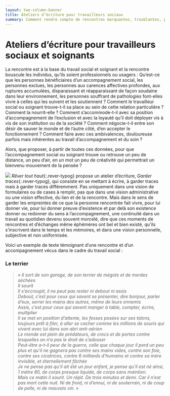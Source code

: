 ```yaml
---
layout: two-column-banner
title: Ateliers d’écriture pour travailleurs sociaux
summary: Comment rendre compte de rencontres marquantes, troublantes, parfois envahissantes, voire culpablisantes, que l’on peut faire dans le cadre de son travail d’accompagnement social ou soignant ? En écrivant, en transformant par des textes et des chansons ce vécu parfois complexe à transmettre.
---
```

# Ateliers d’écriture pour travailleurs sociaux et soignants




La rencontre est à la base du travail social et soignant et la rencontre bouscule les individus, qu’ils soient professionnels ou usagers : Qu’est-ce que les personnes bénéficiaires d’un accompagnement social, les personnes exclues,  les personnes aux carences affectives profondes, aux ruptures accumulées, disparaissant et réapparaissant de façon soudaine dans leur environnement, les personnes souffrant de pathologies font-elles vivre à celles qui les suivent et les soutiennent ? Comment le travailleur social ou soignant trouve-t-il sa place au sein de cette relation particulière ? Comment la nourrit-elle ? Comment s’accommode-t-il avec sa position d’accompagnement de l’exclusion et avec la loyauté qu’il doit déployer vis à vis de son institution ou de la société ? Comment négocie-t-il entre son désir de sauver le monde et de l’autre côté, d’en accepter le fonctionnement ? Comment faire avec ces ambivalences, douloureuse parfois mais inhérentes au travail d’accompagnement et du soin ? 

Alors, que proposer, à partir de toutes ces données, pour que l’accompagnement social ou soignant trouve ou retrouve un peu de distance, un peu d’air, en un mot un peu de créativité qui permettrait un bienvenu mouvement de la pensée ? 

<img src="http://res.cloudinary.com/dnxcesebo/image/upload/c_scale,h_500,r_10/v1527695482/mots_découpés_xymq8z.jpg" class="img"/> *Rêver tout haut*{:.rever-typog} propose un atelier d’écriture, *Garder traces*{:.rever-typog}, qui consiste en se mettant à écrire, à garder traces mais à garder traces différemment. Pas uniquement dans une vision de formulaires ou de cases à remplir, pas que dans une vision administrative ou une vision effective, du lien et de la rencontre. Mais dans le sens de garder les empreintes de ce que la personne rencontrée fait vivre, pour lui donner vie, pour lui donner preuve d’existence et par delà son existence donner ou redonner du sens à l’accompagnement, une continuité dans un travail au quotidien devenu souvent morcelé, dire que ces moments de rencontres et d’échanges même éphémères ont bel et bien existé, qu’ils s’inscrivent dans le temps et les mémoires, et dans une vision personnelle, subjective et non uniformisée. 

Voici un exemple de texte témoignant d’une rencontre et d’un accompagnement vécus dans le cadre du travail social :

### Le terrier 

>«&nbsp;*Il sort de son garage, de son terrier de mégots et de merdes séchées  
Il sourit  
Il s’accroupit, il ne peut pas rester ni debout ni assis  
Debout, c’est pour ceux qui savent se présenter, dire bonjour, parler d’eux, serrer les mains des autres, même de leurs ennemis  
Assis, c’est pour ceux qui savent manger à table, compter, écrire, multiplier  
Il se met en position d’attente, les fesses posées sur ses talons, toujours prêt à filer, à aller se cacher comme les millions de souris qui vivent avec lui dans son abri anti-aérien  
Le monde est plein de prédateurs, de crocs et de portes contre lesquelles on n’a pas le droit de s’adosser  
Peut-être a-t-il peur de la guerre, celle que chaque jour il perd un peu plus et qu’il ne gagnera pas contre ses mains vides, contre son foie, contre ses cicatrices, contre 6 milliards d’humains et contre sa mère invisible, et éternellement fâchée  
Je ne pense pas qu’il ait été un jour enfant, je pense qu’il est né ainsi, 1 mètre 80, de corps presque liquide, de corps sans maintien.  
Mais ce matin il sourit. Un répit. De trois minutes et demi. 
Car il n’est pas mort cette nuit. Ni de froid, ni d’ennui, ni de souterrain, ni  de coup de pelle, ni de mauvais vin.*&nbsp;»

 
​​

